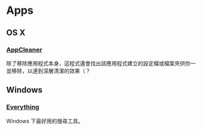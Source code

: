 # Apps

## OS X

### [AppCleaner](http://freemacsoft.net/appcleaner/)

除了移除應用程式本身，這程式還會找出該應用程式建立的設定檔或檔案夾供你一並移除，以達到深層清潔的效果（？

## Windows

### [Everything](http://www.voidtools.com/)

Windows 下最好用的搜尋工具。
